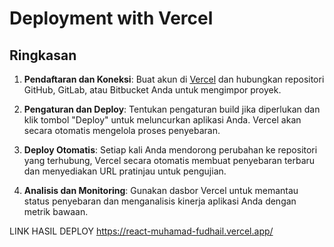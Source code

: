 # Deployment with Vercel

## Ringkasan
1. **Pendaftaran dan Koneksi**: Buat akun di [Vercel](https://vercel.com) dan hubungkan repositori GitHub, GitLab, atau Bitbucket Anda untuk mengimpor proyek.

2. **Pengaturan dan Deploy**: Tentukan pengaturan build jika diperlukan dan klik tombol "Deploy" untuk meluncurkan aplikasi Anda. Vercel akan secara otomatis mengelola proses penyebaran.

3. **Deploy Otomatis**: Setiap kali Anda mendorong perubahan ke repositori yang terhubung, Vercel secara otomatis membuat penyebaran terbaru dan menyediakan URL pratinjau untuk pengujian.

4. **Analisis dan Monitoring**: Gunakan dasbor Vercel untuk memantau status penyebaran dan menganalisis kinerja aplikasi Anda dengan metrik bawaan.

LINK HASIL DEPLOY
https://react-muhamad-fudhail.vercel.app/
